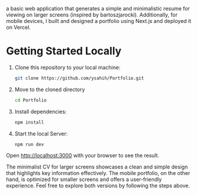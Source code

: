 a basic web application that generates a simple and minimalistic resume for viewing on larger screens (inspired by bartoszjarocki). Additionally, for mobile devices, I built and designed a portfolio using Next.js and deployed it on Vercel.

# Getting Started Locally

1. Clone this repository to your local machine:

   ```bash
   git clone https://github.com/ysahih/Portfolio.git
   ```

2. Move to the cloned directory

   ```bash
   cd Portfolio
   ```

3. Install dependencies:

   ```bash
   npm install
   ```

4. Start the local Server:

   ```bash
   npm run dev
   ```

Open [http://localhost:3000](http://localhost:3000) with your browser to see the result.

The minimalist CV for larger screens showcases a clean and simple design that highlights key information effectively. The mobile portfolio, on the other hand, is optimized for smaller screens and offers a user-friendly experience. Feel free to explore both versions by following the steps above.
